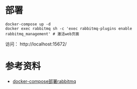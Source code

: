 

# 部署
```
docker-compose up -d
docker exec rabbitmq sh -c 'exec rabbitmq-plugins enable rabbitmq_management' # 激活web页面
```
访问： http://localhost:15672/ 



# 参考资料
- [docker-compose部署rabbitmq](https://www.jianshu.com/p/5aa610e6ffa5)